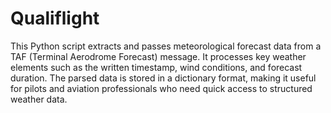 # Qualiflight
This Python script extracts and passes meteorological forecast data from a TAF (Terminal Aerodrome Forecast) message. It processes key weather elements such as the written timestamp, wind conditions, and forecast duration. The parsed data is stored in a dictionary format, making it useful for pilots and aviation professionals who need quick access to structured weather data.
